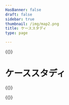 ```yaml
---
HasBanner: false
draft: false
sidebar: true
thumbnail: /img/map2.png
title: ケーススタディ
type: page

---
```

{{<content-start >}}
# ケーススタディ
{{<usecases >}}

{{<content-end >}}
